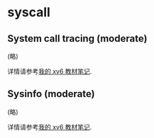 # syscall

## System call tracing (moderate)

(略)

详情请参考[我的 xv6 教材笔记](https://xubinh.github.io/tags/xv6/).

## Sysinfo (moderate)

(略)

详情请参考[我的 xv6 教材笔记](https://xubinh.github.io/tags/xv6/).

